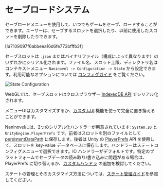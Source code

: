 # セーブロードシステム

セーブロードメニューを使用して、いつでもゲームをセーブ、ロードすることができます。ユーザーは、セーブするスロットを選択したり、以前に使用したスロットを削除したりできます。

[!a7109097f6abbeea16d6fe773bfffb3f]

セーブスロットは `.json` またはバイナリファイル（構成によって異なります）のいずれかにシリアル化されます。ファイル名、スロット上限、ディレクトリ名はコンテキストメニュー `Naninovel -> Configuration -> State` から設定できます。利用可能なオプションについては [コンフィグガイド](/ja/guide/configuration.md#state) をご覧ください。

![State Configuration](https://i.gyazo.com/f9a2462d19eb228224f1dcd5302d6b1c.png)

WebGLでは、セーブスロットはクロスブラウザー [IndexedDB API](https://en.wikipedia.org/wiki/Indexed_Database_API) でシリアル化されます。

メニューUIはカスタマイズするか、[カスタムUI](/ja/guide/user-interface.md#カスタムUI) 機能を使って完全に置き換えることができます。

Naninovelには、2つのシリアル化ハンドラーが用意されています: `System.IO` と `UnityEngine.PlayerPrefs` です。前者はスロットを別のファイルとして [persistentDataPath](https://docs.unity3d.com/ScriptReference/Application-persistentDataPath.html) に保存します。後者は Unity の [PlayerPrefs](https://docs.unity3d.com/ScriptReference/PlayerPrefs.html) API を使用して、スロットを key-value データベースに保存します。ハンドラーはステートコンフィグメニューで選択できます。IO ハンドラーがデフォルトです。特定のプラットフォームでセーブデータの読み取り/書き込みに問題がある場合は、PlayerPrefs に切り替えるか、[カスタムハンドラ](/ja/guide/state-management.md#カスタムシリアル化ハンドラー) の追加を検討してください。

ステートの管理とそのカスタマイズ方法については、[ステート管理ガイド](/ja/guide/state-management.md)を参照してください。
